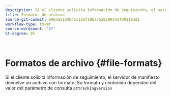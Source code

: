 ```yaml
---
description: Si el cliente solicita información de seguimiento, el servidor de manifiesto devuelve un archivo con formato. Su formato y contenido dependen del valor del parámetro de consulta pttrackingversion
title: Formatos de archivo
source-git-commit: 89bdda1d4bd5c126f19ba75a819942df901183d1
workflow-type: tm+mt
source-wordcount: '57'
ht-degree: 0%

---
```



# Formatos de archivo {#file-formats}

Si el cliente solicita información de seguimiento, el servidor de manifiesto devuelve un archivo con formato. Su formato y contenido dependen del valor del parámetro de consulta `pttrackingversion`